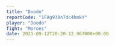 ```yaml
---
title: "Doodo"
reportCode: "1FAg938n7dc4hmkY"
player: "Doodo"
fight: "Moroes"
date: 2021-09-12T20:20:12.967000+00:00
---
```

